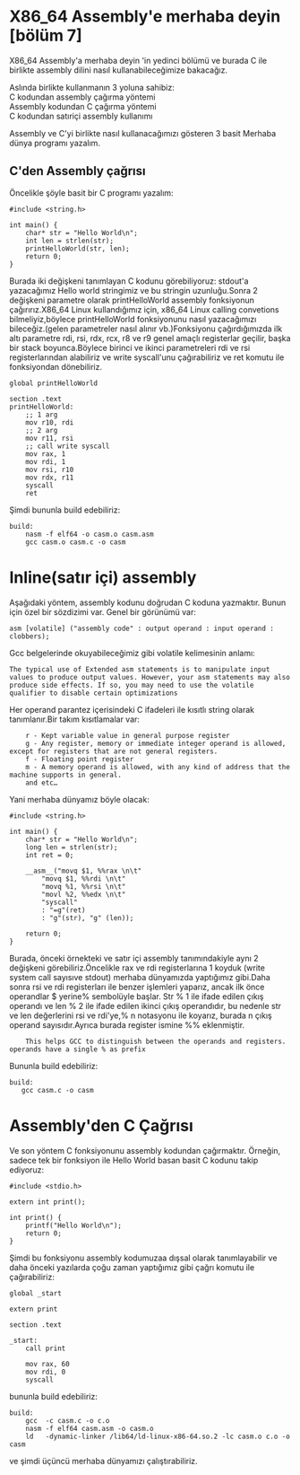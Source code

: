 # X86_64 Assembly'e merhaba deyin [bölüm 7]
X86_64 Assembly'a merhaba deyin 'in yedinci bölümü ve burada C ile birlikte assembly dilini  nasıl kullanabileceğimize bakacağız.

Aslında birlikte kullanmanın 3 yoluna sahibiz: <br>
C kodundan assembly çağırma yöntemi <br>
Assembly kodundan C çağırma yöntemi <br>
C kodundan satıriçi assembly kullanımı <br>

Assembly ve C'yi birlikte nasıl kullanacağımızı gösteren 3 basit Merhaba dünya programı yazalım.
## C'den Assembly çağrısı
Öncelikle şöyle basit bir C programı yazalım:
```
#include <string.h>

int main() {
	char* str = "Hello World\n";
	int len = strlen(str);
	printHelloWorld(str, len);
	return 0;
}
```
Burada iki değişkeni tanımlayan C kodunu görebiliyoruz: stdout'a yazacağımız Hello world stringimiz ve bu stringin uzunluğu.Sonra  2 değişkeni parametre olarak printHelloWorld assembly fonksiyonun çağırırız.X86_64 Linux kullandığımız için, x86_64 Linux calling convetions bilmeliyiz,böylece printHelloWorld fonksiyonunu nasıl yazacağımızı bileceğiz.(gelen parametreler nasıl alınır vb.)Fonksiyonu çağırdığımızda ilk altı parametre rdi, rsi, rdx, rcx, r8 ve r9 genel amaçlı registerlar geçilir, başka bir stack boyunca.Böylece birinci ve ikinci parametreleri rdi ve rsi registerlarından alabiliriz ve write syscall'unu çağırabiliriz  ve ret komutu ile fonksiyondan dönebiliriz.
```
global printHelloWorld

section .text
printHelloWorld:
	;; 1 arg
	mov r10, rdi
	;; 2 arg
	mov r11, rsi
	;; call write syscall
	mov rax, 1
	mov rdi, 1
	mov rsi, r10
	mov rdx, r11
	syscall
	ret
```
Şimdi bununla build edebiliriz:
```
build:
	nasm -f elf64 -o casm.o casm.asm
	gcc casm.o casm.c -o casm
```
# Inline(satır içi) assembly
Aşağıdaki yöntem, assembly kodunu doğrudan C koduna yazmaktır. Bunun için özel bir sözdizimi var. Genel bir görünümü var:
```
asm [volatile] ("assembly code" : output operand : input operand : clobbers);
```
Gcc belgelerinde okuyabileceğimiz gibi volatile kelimesinin anlamı:
```
The typical use of Extended asm statements is to manipulate input values to produce output values. However, your asm statements may also produce side effects. If so, you may need to use the volatile qualifier to disable certain optimizations
```
Her operand parantez içerisindeki C ifadeleri ile kısıtlı string olarak tanımlanır.Bir takım kısıtlamalar var:
```
    r - Kept variable value in general purpose register
    g - Any register, memory or immediate integer operand is allowed, except for registers that are not general registers.
    f - Floating point register
    m - A memory operand is allowed, with any kind of address that the machine supports in general.
    and etc…
```
Yani merhaba dünyamız böyle olacak:
```
#include <string.h>

int main() {
	char* str = "Hello World\n";
	long len = strlen(str);
	int ret = 0;

	__asm__("movq $1, %%rax \n\t"
		"movq $1, %%rdi \n\t"
		"movq %1, %%rsi \n\t"
		"movl %2, %%edx \n\t"
		"syscall"
		: "=g"(ret)
		: "g"(str), "g" (len));

	return 0;
}
```
Burada, önceki örnekteki ve satır içi assembly tanımındakiyle aynı 2 değişkeni görebiliriz.Öncelikle rax ve rdi registerlarına 1 koyduk (write system call sayısıve stdout) merhaba dünyamızda yaptığımız gibi.Daha sonra rsi ve rdi registerları ile benzer işlemleri yaparız, ancak ilk önce operandlar $ yerine% sembolüyle başlar.
Str % 1 ile ifade edilen çıkış operandı ve len   % 2 ile ifade edilen  ikinci çıkış operandıdır, bu nedenle str ve len değerlerini rsi ve rdi'ye,% n notasyonu ile koyarız, burada n çıkış operand sayısıdır.Ayrıca burada register ismine %% eklenmiştir.
```
    This helps GCC to distinguish between the operands and registers. operands have a single % as prefix
 ```
Bununla build edebiliriz:
 ```
build:
	gcc casm.c -o casm
 ```
# Assembly'den C Çağrısı
Ve son yöntem C fonksiyonunu assembly kodundan çağırmaktır. Örneğin, sadece tek bir fonksiyon ile  Hello World  basan basit C kodunu takip ediyoruz:
```
#include <stdio.h>

extern int print();

int print() {
	printf("Hello World\n");
	return 0;
}
```
Şimdi bu fonksiyonu  assembly  kodumuzaa dışsal olarak tanımlayabilir ve daha önceki yazılarda çoğu zaman yaptığımız gibi çağrı komutu ile çağırabiliriz:
```
global _start

extern print

section .text

_start:
	call print

	mov rax, 60
	mov rdi, 0
	syscall
```
bununla build edebiliriz:
```
build:
	gcc  -c casm.c -o c.o
	nasm -f elf64 casm.asm -o casm.o
	ld   -dynamic-linker /lib64/ld-linux-x86-64.so.2 -lc casm.o c.o -o casm
```
ve şimdi üçüncü merhaba dünyamızı çalıştırabiliriz.
